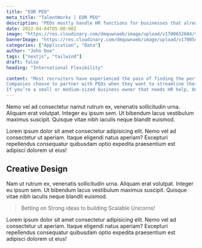 ```yaml
---
title: "EOR PEO"
meta_title: "TalentWorkx | EOR PEO"
description: "PEOs mostly handle HR functions for businesses that already own entities, while EORs employ workers on behalf of their clients’ companies without requiring them to open an entity."
date: 2022-04-04T05:00:00Z
image: "https://res.cloudinary.com/dmquwnaeb/image/upload/v1700652684/talentWorkx/h3ayis3bcwcme9kticih.png"
bannerImage: "https://res.cloudinary.com/dmquwnaeb/image/upload/v1700547497/talentWorkx/nry82vt5pvdjlg2ry3jm.png"
categories: ["Application", "Data"]
author: "John Doe"
tags: ["nextjs", "tailwind"]
draft: false
heading: "International Flexibility"

content: "Most recruiters have experienced the pain of finding the perfect candidate for a role, only to turn them down because of the country where they reside. Employers of record(EOR) provide the solution to this problem. They can employ workers in other countries on your behalf, and you don’t have to open your own entity in that country. It acts as the legal employer of your workers on paper.
Companies choose to partner with PEOs when they want to streamline their HR operations, save time on administrative tasks, and provide better benefits to their employees.
If you’re a small or medium-sized business owner that needs HR help, Our PEO is definitely worth considering. But if you want to expand your business internationally, Our EOR may give you more flexibility."
---
```


Nemo vel ad consectetur namut rutrum ex, venenatis sollicitudin urna. Aliquam erat volutpat. Integer eu ipsum sem. Ut bibendum lacus vestibulum maximus suscipit. Quisque vitae nibh iaculis neque blandit euismod.

Lorem ipsum dolor sit amet consectetur adipisicing elit. Nemo vel ad consectetur ut aperiam. Itaque eligendi natus aperiam? Excepturi repellendus consequatur quibusdam optio expedita praesentium est adipisci dolorem ut eius!

## Creative Design

Nam ut rutrum ex, venenatis sollicitudin urna. Aliquam erat volutpat. Integer eu ipsum sem. Ut bibendum lacus vestibulum maximus suscipit. Quisque vitae nibh iaculis neque blandit euismod.

> Betting on Strong ideas to building Scalable Unicorns!

Lorem ipsum dolor sit amet consectetur adipisicing elit. Nemo vel ad consectetur ut aperiam. Itaque eligendi natus aperiam? Excepturi repellendus consequatur quibusdam optio expedita praesentium est adipisci dolorem ut eius!
